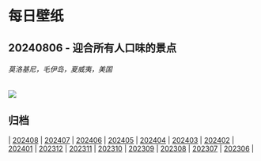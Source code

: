 # 每日壁纸

## 20240806 - 迎合所有人口味的景点

###### 莫洛基尼，毛伊岛，夏威夷，美国

![](https://www.bing.com/th?id=OHR.MolokiniHawaii_ZH-CN0375050872_UHD.jpg)

## 归档

| [202408](/202408/README.md)
| [202407](/202407/README.md)
| [202406](/202406/README.md)
| [202405](/202405/README.md)
| [202404](/202404/README.md)
| [202403](/202403/README.md)
| [202402](/202402/README.md)
| [202401](/202401/README.md)
| [202312](/202312/README.md)
| [202311](/202311/README.md)
| [202310](/202310/README.md)
| [202309](/202309/README.md)
| [202308](/202308/README.md)
| [202307](/202307/README.md)
| [202306](/202306/README.md)
|